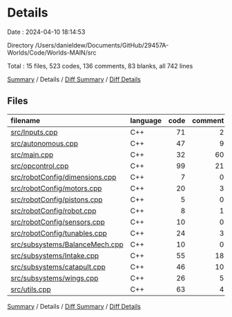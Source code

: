 # Details

Date : 2024-04-10 18:14:53

Directory /Users/danieldew/Documents/GitHub/29457A-Worlds/Code/Worlds-MAIN/src

Total : 15 files,  523 codes, 136 comments, 83 blanks, all 742 lines

[Summary](results.md) / Details / [Diff Summary](diff.md) / [Diff Details](diff-details.md)

## Files
| filename | language | code | comment | blank | total |
| :--- | :--- | ---: | ---: | ---: | ---: |
| [src/Inputs.cpp](/src/Inputs.cpp) | C++ | 71 | 2 | 10 | 83 |
| [src/autonomous.cpp](/src/autonomous.cpp) | C++ | 47 | 9 | 9 | 65 |
| [src/main.cpp](/src/main.cpp) | C++ | 32 | 60 | 10 | 102 |
| [src/opcontrol.cpp](/src/opcontrol.cpp) | C++ | 99 | 21 | 19 | 139 |
| [src/robotConfig/dimensions.cpp](/src/robotConfig/dimensions.cpp) | C++ | 7 | 0 | 1 | 8 |
| [src/robotConfig/motors.cpp](/src/robotConfig/motors.cpp) | C++ | 20 | 3 | 7 | 30 |
| [src/robotConfig/pistons.cpp](/src/robotConfig/pistons.cpp) | C++ | 5 | 0 | 1 | 6 |
| [src/robotConfig/robot.cpp](/src/robotConfig/robot.cpp) | C++ | 8 | 1 | 2 | 11 |
| [src/robotConfig/sensors.cpp](/src/robotConfig/sensors.cpp) | C++ | 10 | 0 | 2 | 12 |
| [src/robotConfig/tunables.cpp](/src/robotConfig/tunables.cpp) | C++ | 24 | 3 | 1 | 28 |
| [src/subsystems/BalanceMech.cpp](/src/subsystems/BalanceMech.cpp) | C++ | 10 | 0 | 4 | 14 |
| [src/subsystems/Intake.cpp](/src/subsystems/Intake.cpp) | C++ | 55 | 18 | 5 | 78 |
| [src/subsystems/catapult.cpp](/src/subsystems/catapult.cpp) | C++ | 46 | 10 | 5 | 61 |
| [src/subsystems/wings.cpp](/src/subsystems/wings.cpp) | C++ | 26 | 5 | 3 | 34 |
| [src/utils.cpp](/src/utils.cpp) | C++ | 63 | 4 | 4 | 71 |

[Summary](results.md) / Details / [Diff Summary](diff.md) / [Diff Details](diff-details.md)